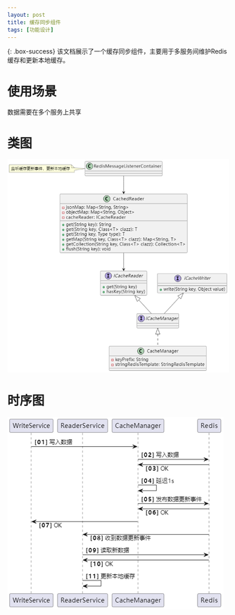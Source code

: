 ```yaml
---
layout: post
title: 缓存同步组件
tags: [功能设计]
---
```


{: .box-success}
该文档展示了一个缓存同步组件，主要用于多服务间维护Redis缓存和更新本地缓存。

# 使用场景

数据需要在多个服务上共享

# 类图

![Crepe](/assets/img/缓存同步组件UML类图.png)

# 时序图

![Crepe](/assets/img/缓存同步组件时序图.png)